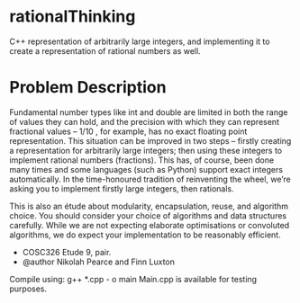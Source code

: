 # rationalThinking
C++ representation of arbitrarily large integers, and implementing it to create a representation of rational numbers as well.


# Problem Description
Fundamental number types like int and double are limited in both the range of values
they can hold, and the precision with which they can represent fractional values –
1/10 , for example, has no exact floating point representation. This situation can be improved
in two steps – firstly creating a representation for arbitrarily large integers; then
using these integers to implement rational numbers (fractions). This has, of course,
been done many times and some languages (such as Python) support exact integers
automatically. In the time-honoured tradition of reinventing the wheel, we’re asking
you to implement firstly large integers, then rationals. 

This is also an étude about modularity, encapsulation, reuse, and algorithm choice.
You should consider your choice of algorithms and data structures carefully.
While we are not expecting elaborate optimisations or convoluted algorithms, we
do expect your implementation to be reasonably efficient.


* COSC326 Etude 9, pair.
* @author Nikolah Pearce and Finn Luxton


Compile using: g++ *.cpp  - o main
Main.cpp is available for testing purposes.
